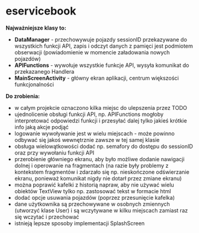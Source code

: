 # eservicebook

**Najważniejsze klasy to:**
- **DataManager** - przechowywuje pojazdy sessionID przekazywane do wszystkich funkcji API, zapis i odczyt danych z pamięci
                  jest podmiotem obserwacji (powiadomienie w momencie załadowania nowych pojazdów)
- **APIFunctions** - wywołuje wszystkie funkcje API, wysyła komunikat do przekazanego Handlera 
- **MainScreenActivity** - główny ekran aplikacji, centrum większości funkcjonalności
  
**Do zrobienia:**
- w całym projekcie oznaczono kilka miejsc do ulepszenia przez TODO
- ujednolicenie obsługi funkcji API, np. APIFunctions mogłoby interpretować odpowiedzi funkcji i przesyłać dalej tylko jakieś krótkie info jaką akcje podjąć
- logowanie wywoływanie jest w wielu miejscach - może powinno odbywać się jakoś wewnętrznie zawsze w tej samej klasie
- obsługa wielowątkowości dodać np. semafory do dostępu do sessionID oraz przy wywołaniu funkcji API
- przerobienie główniego ekranu, aby było możliwe dodanie nawigacji dolnej i operowanie na fragmentach (na razie były problemy z kontekstem fragmentów i zdarzało się np. nieskończone odświerzanie ekranu, ponieważ komunikat nigdy nie dotarł przez zmiane ekranu)
- można poprawić kafelki z historią napraw, aby nie używać wielu obiektów TextView tylko np. zastosować tekst w formacie html
- dodać opcje usuwania pojazdów (poprzez przesunięcie kafelka)
- dane użytkownika są przechowywane w osobnych zmiennych (utworzyć klase User) i są wczytywane w kilku miejscach zamiast raz się wczytać i przechować
- istnieją lepsze sposoby implementacji SplashScreen
